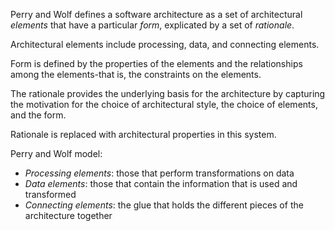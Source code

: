 
Perry and Wolf defines a software architecture as a set of architectural *elements* that have a particular *form*, explicated by a set of *rationale*.

Architectural elements include processing, data, and connecting elements.

Form is defined by the properties of the elements and the relationships among the elements-that is, the constraints on the elements.

The rationale provides the underlying basis for the architecture by capturing the motivation for the choice of architectural style, the choice of elements, and the form.

Rationale is replaced with architectural properties in this system.

Perry and Wolf model:
- *Processing elements*: those that perform transformations on data
- *Data elements*: those that contain the information that is used and transformed
- *Connecting elements*: the glue that holds the different pieces of the architecture together
